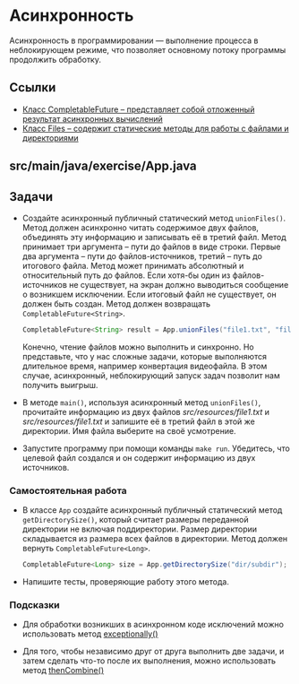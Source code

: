 # Асинхронность

Асинхронность в программировании — выполнение процесса в неблокирующем режиме, что позволяет основному потоку программы продолжить обработку.

## Ссылки

* [Класс CompletableFuture – представляет собой отложенный результат асинхронных вычислений](https://docs.oracle.com/en/java/javase/17/docs/api/java.base/java/util/concurrent/CompletableFuture.html)
* [Класс Files – содержит статические методы для работы с файлами и директориями](https://docs.oracle.com/en/java/javase/17/docs/api/java.base/java/nio/file/Files.html)

## src/main/java/exercise/App.java

## Задачи

* Создайте асинхронный публичный статический метод `unionFiles()`. Метод должен асинхронно читать содержимое двух файлов, объединять эту информацию и записывать её в третий файл. Метод принимает три аргумента – пути до файлов в виде строки. Первые два аргумента – пути до файлов-источников, третий – путь до итогового файла. Метод может принимать абсолютный и относительный путь до файлов. Если хотя-бы один из файлов-источников не существует, на экран должно выводиться сообщение о возникшем исключении. Если итоговый файл не существует, он должен быть создан. Метод должен возвращать `CompletableFuture<String>`.

  ```java
  CompletableFuture<String> result = App.unionFiles("file1.txt", "file2.txt", "dest.txt");
  ```

  Конечно, чтение файлов можно выполнить и синхронно. Но представьте, что у нас сложные задачи, которые выполняются длительное время, например конвертация видеофайла. В этом случае, асинхронный, неблокирующий запуск задач позволит нам получить выигрыш.

* В методе `main()`, используя асинхронный метод `unionFiles()`, прочитайте информацию из двух файлов *src/resources/file1.txt* и *src/resources/file1.txt* и запишите её в третий файл в этой же директории. Имя файла выберите на своё усмотрение.

* Запустите программу при помощи команды `make run`. Убедитесь, что целевой файл создался и он содержит информацию из двух источников.

### Самостоятельная работа

* В классе `App` создайте асинхронный публичный статический метод `getDirectorySize()`, который считает размеры переданной директории не включая поддиректории. Размер директории складывается из размера всех файлов в директории. Метод должен вернуть `CompletableFuture<Long>`.

  ```java
  CompletableFuture<Long> size = App.getDirectorySize("dir/subdir");
  ```

* Напишите тесты, проверяющие работу этого метода.

### Подсказки

* Для обработки возникших в асинхронном коде исключений можно использовать метод [exceptionally()](https://docs.oracle.com/en/java/javase/17/docs/api/java.base/java/util/concurrent/CompletableFuture.html#exceptionally(java.util.function.Function))

* Для того, чтобы независимо друг от друга выполнить две задачи, и затем сделать что-то после их выполнения, можно использовать метод [thenCombine()](https://docs.oracle.com/en/java/javase/17/docs/api/java.base/java/util/concurrent/CompletableFuture.html#thenCombine(java.util.concurrent.CompletionStage,java.util.function.BiFunction))
